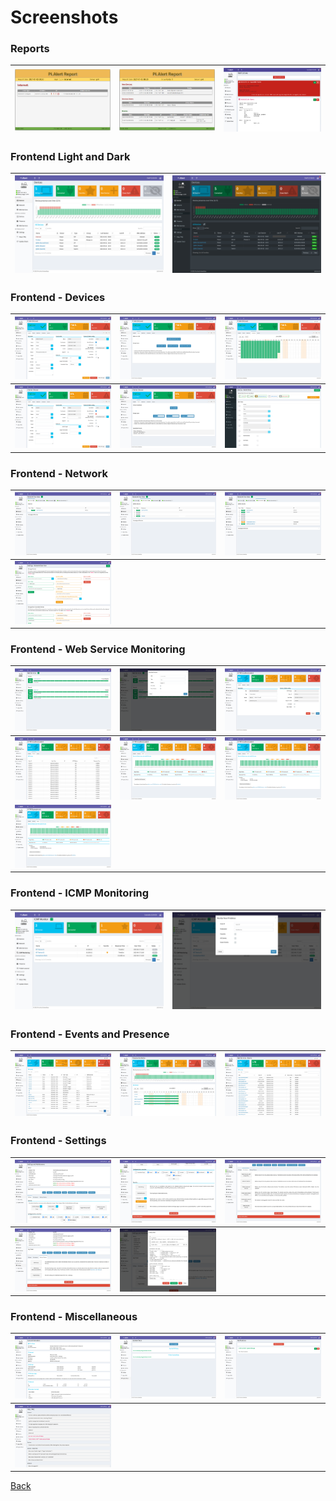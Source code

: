 # Screenshots
<!--- --------------------------------------------------------------------- --->

### Reports

  | ![Report 1][report1] | ![Report 2][report2] | ![Report 3][report3] |
  | -------------------- | -------------------- | -------------------- |

### Frontend Light and Dark

  | ![Screen Main 01][Screen_Main_01]   | ![Screen Main 02][Screen_Main_02] |
  | ----------------------------------- | --------------------------------- |

### Frontend - Devices

  | ![Screen Devices 01][Screen_Dev_01]   | ![Screen Devices 02][Screen_Dev_02] | ![Screen Devices 03][Screen_Dev_03]  | 
  | ------------------------------------- | ----------------------------------- | ------------------------------------ |
  | ![Screen Devices 04][Screen_Dev_04]   | ![Screen Devices 05][Screen_Dev_05] | ![Screen Devices 06][Screen_Dev_06]  |

### Frontend - Network

  | ![Screen Network 01][Screen_Net_01]   | ![Screen Network 02][Screen_Net_02] | ![Screen Network 03][Screen_Net_03]  | 
  | ------------------------------------- | ----------------------------------- | ------------------------------------ |
  | ![Screen Network 04][Screen_Net_04]   |                                     |                                      |

### Frontend - Web Service Monitoring

  | ![Screen WebServ 01][Screen_WebServ_01]   | ![Screen WebServ 02][Screen_WebServ_02] | ![Screen WebServ 03][Screen_WebServ_03]  | 
  | ----------------------------------------- | --------------------------------------- | ---------------------------------------- |
  | ![Screen WebServ 04][Screen_WebServ_04]   | ![Screen WebServ 05][Screen_WebServ_05] | ![Screen WebServ 06][Screen_WebServ_06]  |
  | ![Screen WebServ 07][Screen_WebServ_07]   |                                         |                                          |

### Frontend - ICMP Monitoring

  | ![Screen ICMPHost 01][Screen_ICMPHost_01]   | ![Screen ICMPHost 02][Screen_ICMPHost_02] | 
  | ------------------------------------------- | ----------------------------------------- |


### Frontend - Events and Presence

  | ![Screen Events and Pres. 01][Screen_Ev_and_Pres_01]   | ![Screen Events and Pres. 02][Screen_Ev_and_Pres_02] | ![Screen Events and Pres. 03][Screen_Ev_and_Pres_03]  | 
  | ------------------------------------------------------ | ---------------------------------------------------- | ----------------------------------------------------- |

### Frontend - Settings

  | ![Screen Settings 01][Screen_Settings_01]   | ![Screen Settings 02][Screen_Settings_02] | ![Screen Settings 03][Screen_Settings_03]  | 
  | ------------------------------------------- | ----------------------------------------- | ------------------------------------------ |
  | ![Screen Settings 04][Screen_Settings_04]   | ![Screen Settings 05][Screen_Settings_05] |                                            |

### Frontend - Miscellaneous

  | ![Screen Misc 01][Screen_Misc_01]   | ![Screen Misc 02][Screen_Misc_02] | ![Screen Misc 03][Screen_Misc_03]  | 
  | ----------------------------------- | --------------------------------- | ---------------------------------- |
  | ![Screen Misc 04][Screen_Misc_04]   |                                   |                                    |

[Back](https://github.com/leiweibau/Pi.Alert)

[Screen_Main_01]: ./img/screen_main.png       "Screen Main 01"
[Screen_Main_02]: ./img/screen_main_dark.png  "Screen Main 02"

[report1]: ./img/report_01.jpg               "Report sample 1"
[report2]: ./img/report_02.jpg               "Report sample 2"
[report3]: ./img/report_gui_03.jpg               "Report sample 3"

[Screen_Dev_01]: ./img/screen_dev_01.png            "Screen Devices 01"
[Screen_Dev_02]: ./img/screen_dev_02.png            "Screen Devices 02"
[Screen_Dev_03]: ./img/screen_dev_03.png            "Screen Devices 03"
[Screen_Dev_04]: ./img/screen_dev_internet_01.png   "Screen Devices 04"
[Screen_Dev_05]: ./img/screen_dev_internet_02.png   "Screen Devices 05"
[Screen_Dev_06]: ./img/screen_dev_bulk.png          "Screen Devices 06"

[Screen_Net_01]: ./img/screen_net_01.png "Screen Network 01"
[Screen_Net_02]: ./img/screen_net_02.png "Screen Network 02"
[Screen_Net_03]: ./img/screen_net_03.png "Screen Network 03"
[Screen_Net_04]: ./img/screen_net_04.png "Screen Network 04"

[Screen_WebServ_01]: ./img/screen_web_01.png "Screen WebServ 01"
[Screen_WebServ_02]: ./img/screen_web_02.png "Screen WebServ 02"
[Screen_WebServ_03]: ./img/screen_web_03.png "Screen WebServ 03"
[Screen_WebServ_04]: ./img/screen_web_04.png "Screen WebServ 04"
[Screen_WebServ_05]: ./img/screen_web_05.png "Screen WebServ 05"
[Screen_WebServ_06]: ./img/screen_web_06.png "Screen WebServ 06"
[Screen_WebServ_07]: ./img/screen_web_07.png "Screen WebServ 07"

[Screen_ICMPHost_01]: ./img/screen_icmp_01.png "Screen ICMPHost 01"
[Screen_ICMPHost_02]: ./img/screen_icmp_02.png "Screen ICMPHost 02"

[Screen_Ev_and_Pres_01]: ./img/screen_devevents.png     "Screen Events and Pres. 01"
[Screen_Ev_and_Pres_02]: ./img/screen_devpresence.png   "Screen Events and Pres. 02"
[Screen_Ev_and_Pres_03]: ./img/screen_webevents.png     "Screen Events and Pres. 03"

[Screen_Settings_01]: ./img/screen_settings_01.png "Screen Settings 01"
[Screen_Settings_02]: ./img/screen_settings_02.png "Screen Settings 02"
[Screen_Settings_03]: ./img/screen_settings_03.png "Screen Settings 03"
[Screen_Settings_04]: ./img/screen_settings_04.png "Screen Settings 04"
[Screen_Settings_05]: ./img/screen_settings_05.png "Screen Settings 05"

[Screen_Misc_01]: ./img/screen_sysinfo.png         "Screen Misc 01"
[Screen_Misc_02]: ./img/screen_updatecheck_01.png  "Screen Misc 02"
[Screen_Misc_03]: ./img/screen_notify.png          "Screen Misc 03"
[Screen_Misc_04]: ./img/screen_help.png            "Screen Misc 04"
